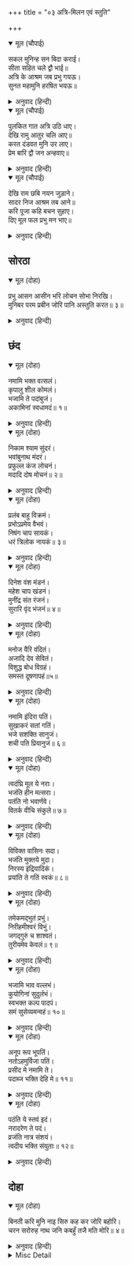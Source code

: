 +++
title = "०३ अत्रि-मिलन एवं स्तुति"

+++


<details open><summary>मूल (चौपाई)</summary>

सकल मुनिन्ह सन बिदा कराई।  
सीता सहित चले द्वौ भाई॥  
अत्रि के आश्रम जब प्रभु गयऊ।  
सुनत महामुनि हरषित भयऊ॥
</details>

<details><summary>अनुवाद (हिन्दी)</summary>

[इसलिये] सब मुनियोंसे विदा लेकर सीताजीसहित दोनों भाई चले! जब प्रभु अत्रिजीके आश्रममें गये, तो उनका आगमन सुनते ही महामुनि हर्षित हो गये॥ २॥
</details>

<details open><summary>मूल (चौपाई)</summary>

पुलकित गात अत्रि उठि धाए।  
देखि रामु आतुर चलि आए॥  
करत दंडवत मुनि उर लाए।  
प्रेम बारि द्वौ जन अन्हवाए॥
</details>

<details><summary>अनुवाद (हिन्दी)</summary>

शरीर पुलकित हो गया, अत्रिजी उठकर दौड़े। उन्हें दौड़े आते देखकर श्रीरामजी और भी शीघ्रतासे चले आये। दण्डवत् करते हुए ही श्रीरामजीको [उठाकर] मुनिने हृदयसे लगा लिया और प्रेमाश्रुओंके जलसे दोनों जनोंको (दोनों भाइयोंको) नहला दिया॥ ३॥
</details>

<details open><summary>मूल (चौपाई)</summary>

देखि राम छबि नयन जुड़ाने।  
सादर निज आश्रम तब आने॥  
करि पूजा कहि बचन सुहाए।  
दिए मूल फल प्रभु मन भाए॥
</details>

<details><summary>अनुवाद (हिन्दी)</summary>

श्रीरामजीकी छबि देखकर मुनिके नेत्र शीतल हो गये। तब वे उनको आदरपूर्वक अपने आश्रममें ले आये। पूजन करके सुन्दर वचन कहकर मुनिने मूल और फल दिये, जो प्रभुके मनको बहुत रुचे॥ ४॥
</details>

## सोरठा


<details open><summary>मूल (दोहा)</summary>

प्रभु आसन आसीन भरि लोचन सोभा निरखि।  
मुनिबर परम प्रबीन जोरि पानि अस्तुति करत॥ ३॥
</details>

<details><summary>अनुवाद (हिन्दी)</summary>

प्रभु आसनपर विराजमान हैं। नेत्र भरकर उनकी शोभा देखकर परम प्रवीण मुनिश्रेष्ठ हाथ जोड़कर स्तुति करने लगे—॥ ३॥
</details>

## छंद


<details open><summary>मूल (दोहा)</summary>

नमामि भक्त वत्सलं।  
कृपालु शील कोमलं।  
भजामि ते पदांबुजं।  
अकामिनां स्वधामदं॥ १॥
</details>

<details><summary>अनुवाद (हिन्दी)</summary>

हे भक्तवत्सल! हे कृपालु! हे कोमल स्वभाववाले! मैं आपको नमस्कार करता हूँ। निष्काम पुरुषोंको अपना परमधाम देनेवाले आपके चरणकमलोंको मैं भजता हूँ॥ १॥
</details>

<details open><summary>मूल (दोहा)</summary>

निकाम श्याम सुंदरं।  
भवांबुनाथ मंदरं।  
प्रफुल्ल कंज लोचनं।  
मदादि दोष मोचनं॥ २॥
</details>

<details><summary>अनुवाद (हिन्दी)</summary>

आप नितान्त सुन्दर श्याम, संसार [आवागमन] रूपी समुद्रको मथनेके लिये मन्दराचलरूप, फूले हुए कमलके समान नेत्रोंवाले और मद आदि दोषोंसे छुड़ानेवाले हैं॥ २॥
</details>

<details open><summary>मूल (दोहा)</summary>

प्रलंब बाहु विक्रमं।  
प्रभोऽप्रमेय वैभवं।  
निषंग चाप सायकं।  
धरं त्रिलोक नायकं॥ ३॥
</details>

<details><summary>अनुवाद (हिन्दी)</summary>

हे प्रभो! आपकी लंबी भुजाओंका पराक्रम और आपका ऐश्वर्य अप्रमेय (बुद्धिके परे अथवा असीम) है। आप तरकस और धनुष-बाण धारण करनेवाले तीनों लोकोंके स्वामी,॥ ३॥
</details>

<details open><summary>मूल (दोहा)</summary>

दिनेश वंश मंडनं।  
महेश चाप खंडनं।  
मुनींद्र संत रंजनं।  
सुरारि वृंद भंजनं॥ ४॥
</details>

<details><summary>अनुवाद (हिन्दी)</summary>

सूर्यवंशके भूषण, महादेवजीके धनुषको तोड़नेवाले, मुनिराजों और संतोंको आनन्द देनेवाले तथा देवताओंके शत्रु असुरोंके समूहका नाश करनेवाले हैं॥ ४॥
</details>

<details open><summary>मूल (दोहा)</summary>

मनोज वैरि वंदितं।  
अजादि देव सेवितं।  
विशुद्ध बोध विग्रहं।  
समस्त दूषणापहं॥५॥
</details>

<details><summary>अनुवाद (हिन्दी)</summary>

आप कामदेवके शत्रु महादेवजीके द्वारा वन्दित, ब्रह्मा आदि देवताओंसे सेवित, विशुद्ध ज्ञानमय विग्रह और समस्त दोषोंको नष्ट करनेवाले हैं॥ ५॥
</details>

<details open><summary>मूल (दोहा)</summary>

नमामि इंदिरा पतिं।  
सुखाकरं सतां गतिं।  
भजे सशक्ति सानुजं।  
शची पति प्रियानुजं॥ ६॥
</details>

<details><summary>अनुवाद (हिन्दी)</summary>

हे लक्ष्मीपते! हे सुखोंकी खान और सत्पुरुषोंकी एकमात्र गति! मैं आपको नमस्कार करता हूँ। हे शचीपति (इन्द्र) के प्रिय छोटे भाई (वामनजी)! स्वरूपा-शक्ति श्रीसीताजी और छोटे भाई लक्ष्मणजीसहित आपको मैं भजता हूँ॥ ६॥
</details>

<details open><summary>मूल (दोहा)</summary>

त्वदंघ्रि मूल ये नराः।  
भजंति हीन मत्सराः।  
पतंति नो भवार्णवे।  
वितर्क वीचि संकुले॥ ७॥
</details>

<details><summary>अनुवाद (हिन्दी)</summary>

जो मनुष्य मत्सर (डाह) रहित होकर आपके चरणकमलोंका सेवन करते हैं, वे तर्क-वितर्क (अनेक प्रकारके सन्देह) रूपी तरङ्गोंसे पूर्ण संसाररूपी समुद्रमें नहीं गिरते (आवागमनके चक्करमें नहीं पड़ते)॥ ७॥
</details>

<details open><summary>मूल (दोहा)</summary>

विविक्त वासिनः सदा।  
भजंति मुक्तये मुदा।  
निरस्य इंद्रियादिकं।  
प्रयांति ते गतिं स्वकं॥ ८॥
</details>

<details><summary>अनुवाद (हिन्दी)</summary>

जो एकान्तवासी पुरुष मुक्तिके लिये, इन्द्रियादिका निग्रह करके (उन्हें विषयोंसे हटाकर) प्रसन्नतापूर्वक आपको भजते हैं, वे स्वकीय गतिको (अपने स्वरूपको) प्राप्त होते हैं॥ ८॥
</details>

<details open><summary>मूल (दोहा)</summary>

तमेकमद्भुतं  प्रभुं।  
निरीहमीश्वरं विभुं।  
जगद्गुरुं च  शाश्वतं।  
तुरीयमेव केवलं॥ ९॥
</details>

<details><summary>अनुवाद (हिन्दी)</summary>

उन (आप) को जो एक (अद्वितीय), अद्भुत (मायिक जगत् से विलक्षण), प्रभु (सर्वसमर्थ), इच्छारहित, ईश्वर (सबके स्वामी), व्यापक, जगद्गुरु, सनातन (नित्य), तुरीय (तीनों गुणोंसे सर्वथा परे) और केवल (अपने स्वरूपमें स्थित) हैं॥ ९॥
</details>

<details open><summary>मूल (दोहा)</summary>

भजामि भाव वल्लभं।  
कुयोगिनां सुदुर्लभं।  
स्वभक्त कल्प पादपं।  
समं सुसेव्यमन्वहं॥ १०॥
</details>

<details><summary>अनुवाद (हिन्दी)</summary>

[तथा] जो भावप्रिय, कुयोगियों (विषयी पुरुषों)के लिये अत्यन्त दुर्लभ, अपने भक्तोंके लिये कल्पवृक्ष (अर्थात् उनकी समस्त कामनाओंको पूर्ण करनेवाले), सम (पक्षपातरहित) और सदा सुखपूर्वक सेवन करनेयोग्य हैं; मैं निरन्तर भजता हूँ॥ १०॥
</details>

<details open><summary>मूल (दोहा)</summary>

अनूप रूप भूपतिं।  
नतोऽहमुर्विजा पतिं।  
प्रसीद मे नमामि ते।  
पदाब्ज भक्ति देहि मे॥ ११॥
</details>

<details><summary>अनुवाद (हिन्दी)</summary>

हे अनुपम सुन्दर! हे पृथ्वीपति! हे जानकीनाथ! मैं आपको प्रणाम करता हूँ। मुझपर प्रसन्न होइये, मैं आपको नमस्कार करता हूँ। मुझे अपने चरणकमलोंकी भक्ति दीजिये॥ ११॥
</details>

<details open><summary>मूल (दोहा)</summary>

पठंति ये स्तवं इदं।  
नरादरेण ते पदं।  
व्रजंति नात्र संशयं।  
त्वदीय भक्ति संयुताः॥ १२॥
</details>

<details><summary>अनुवाद (हिन्दी)</summary>

जो मनुष्य इस स्तुतिको आदरपूर्वक पढ़ते हैं, वे आपकी भक्तिसे युक्त होकर आपके परमपदको प्राप्त होते हैं, इसमें सन्देह नहीं॥ १२॥
</details>

## दोहा


<details open><summary>मूल (दोहा)</summary>

बिनती करि मुनि नाइ सिरु कह कर जोरि बहोरि।  
चरन सरोरुह नाथ जनि कबहुँ तजै मति मोरि॥ ४॥
</details>

<details><summary>अनुवाद (हिन्दी)</summary>

मुनिने [इस प्रकार] विनती करके और फिर सिर नवाकर, हाथ जोड़कर कहा—हे नाथ! मेरी बुद्धि आपके चरणकमलोंको कभी न छोड़े॥ ४॥
</details>

<details><summary>Misc Detail</summary>


</details>

